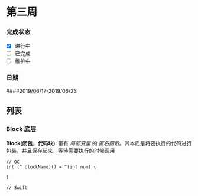 
# 第三周  
### 完成状态
  
- [x] 进行中
- [ ] 已完成
- [ ] 维护中

### 日期
####2019/06/17-2019/06/23    



## 列表  

### Block 底层  
__Block(闭包，代码块)__: 带有 _局部变量_ 的 _匿名函数_。其本质是将要执行的代码进行包装，并且保存起来，等待需要执行的时候调用   

```
// OC 
int (^ blockName)() = ^(int num) {

}

// Swift  
```
